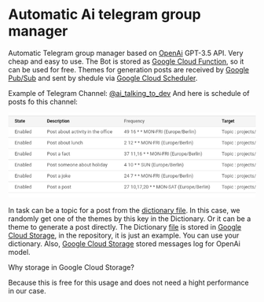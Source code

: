 # Automatic Ai telegram group manager

Automatic Telegram group manager based on [OpenAi](https://openai.com/) GPT-3.5 API.
Very cheap and easy to use. The Bot is stored as [Google Cloud Function](https://cloud.google.com/functions/), so it can be used for free. Themes for generation posts are received by [Google Pub/Sub](https://cloud.google.com/pubsub) and sent by shedule via [Google Cloud Scheduler](https://cloud.google.com/scheduler).

Example of Telegram Channel: [@ai_talking_to_dev](https://t.me/ai_talking_to_dev)
And here is schedule of posts fo this channel:

![cron screenshot](https://github.com/DeryabinSergey/go-ai-poster/blob/media/storage.png)

In task can be a topic for a post from the [dictionary file](dictionary.json). In this case, we randomly get one of the themes by this key in the Dictionary. Or it can be a theme to generate a post directly.
The Dictionary [file](dictionary.json) is stored in [Google Cloud Storage](https://cloud.google.com/storage/), in the repository, it is just an example. You can use your dictionary. Also, [Google Cloud Storage](https://cloud.google.com/storage/) stored messages log for OpenAi model.

Why storage in Google Cloud Storage?

Because this is free for this usage and does not need a hight performance in our case.